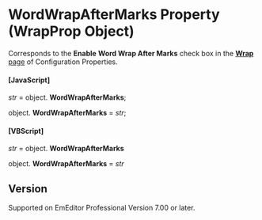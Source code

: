 # WordWrapAfterMarks Property (WrapProp Object)

Corresponds to the **Enable**
**Word Wrap After Marks** check box in the
[**Wrap** page](../../dlg/properties/wrap/index) of Configuration Properties.

#### \[JavaScript\]

_str_ = object. **WordWrapAfterMarks**;

object. **WordWrapAfterMarks** = _str_;

#### \[VBScript\]

_str_ = object. **WordWrapAfterMarks**

object. **WordWrapAfterMarks** = _str_

## Version

Supported on EmEditor Professional Version 7.00 or later.